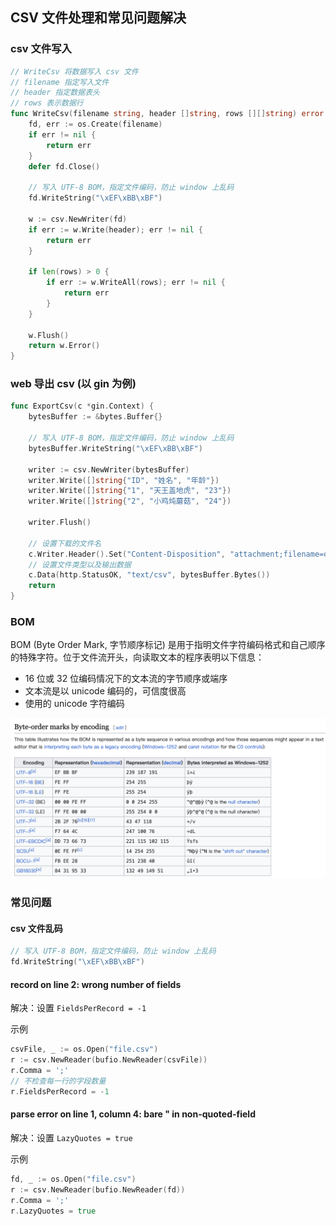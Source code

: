 ## CSV 文件处理和常见问题解决



### csv 文件写入



```go
// WriteCsv 将数据写入 csv 文件
// filename 指定写入文件
// header 指定数据表头
// rows 表示数据行
func WriteCsv(filename string, header []string, rows [][]string) error {
	fd, err := os.Create(filename)
	if err != nil {
		return err
	}
	defer fd.Close()

	// 写入 UTF-8 BOM，指定文件编码，防止 window 上乱码
	fd.WriteString("\xEF\xBB\xBF")

	w := csv.NewWriter(fd)
	if err := w.Write(header); err != nil {
		return err
	}

	if len(rows) > 0 {
		if err := w.WriteAll(rows); err != nil {
			return err
		}
	}

	w.Flush()
	return w.Error()
}
```



### web 导出 csv (以 gin 为例)



```go
func ExportCsv(c *gin.Context) {
	bytesBuffer := &bytes.Buffer{}
    
    // 写入 UTF-8 BOM，指定文件编码，防止 window 上乱码
	bytesBuffer.WriteString("\xEF\xBB\xBF") 

	writer := csv.NewWriter(bytesBuffer)
	writer.Write([]string{"ID", "姓名", "年龄"})
	writer.Write([]string{"1", "天王盖地虎", "23"})
	writer.Write([]string{"2", "小鸡炖蘑菇", "24"})

	writer.Flush() 

	// 设置下载的文件名
	c.Writer.Header().Set("Content-Disposition", "attachment;filename=data.csv")
	// 设置文件类型以及输出数据
	c.Data(http.StatusOK, "text/csv", bytesBuffer.Bytes())
	return
}
```



### BOM

BOM (Byte Order Mark, 字节顺序标记) 是用于指明文件字符编码格式和自己顺序的特殊字符。位于文件流开头，向读取文本的程序表明以下信息：

- 16 位或 32 位编码情况下的文本流的字节顺序或端序
- 文本流是以 unicode 编码的，可信度很高
- 使用的 unicode 字符编码



![image-20240509212425489](img/image-20240509212425489.png)





### 常见问题

#### csv 文件乱码

```go
// 写入 UTF-8 BOM，指定文件编码，防止 window 上乱码
fd.WriteString("\xEF\xBB\xBF")
```



#### record on line 2: wrong number of fields

解决：设置 `FieldsPerRecord = -1`

示例

```go
csvFile, _ := os.Open("file.csv")
r := csv.NewReader(bufio.NewReader(csvFile))
r.Comma = ';'
// 不检查每一行的字段数量
r.FieldsPerRecord = -1
```



#### parse error on line 1, column 4: bare " in non-quoted-field

解决：设置 `LazyQuotes = true`

示例

```go
fd, _ := os.Open("file.csv")
r := csv.NewReader(bufio.NewReader(fd))
r.Comma = ';'
r.LazyQuotes = true
```

